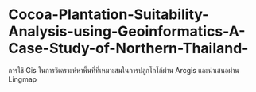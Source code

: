 # Cocoa-Plantation-Suitability-Analysis-using-Geoinformatics-A-Case-Study-of-Northern-Thailand-
การใช้ Gis ในการวิเคราะห์หาพื้นที่ที่เหมาะสมในการปลูกโกโก้ผ่าน Arcgis และนำเสนอผ่าน Lingmap
